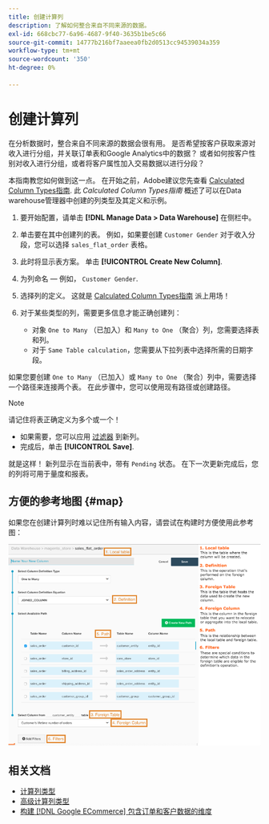 ```yaml
---
title: 创建计算列
description: 了解如何整合来自不同来源的数据。
exl-id: 668cbc77-6a96-4687-9f40-3635b1be5c66
source-git-commit: 14777b216bf7aaeea0fb2d0513cc94539034a359
workflow-type: tm+mt
source-wordcount: '350'
ht-degree: 0%

---
```


# 创建计算列

在分析数据时，整合来自不同来源的数据会很有用。 是否希望按客户获取来源对收入进行分组，并关联订单表和Google Analytics中的数据？ 或者如何按客户性别对收入进行分组，或者将客户属性加入交易数据以进行分段？

本指南教您如何做到这一点。 在开始之前，Adobe建议您先查看 [Calculated Column Types指南](../../data-analyst/data-warehouse-mgr/calc-column-types.md). 此 _Calculated Column Types指南_ 概述了可以在Data warehouse管理器中创建的列类型及其定义和示例。

1. 要开始配置，请单击 **[!DNL Manage Data > Data Warehouse]** 在侧栏中。

1. 单击要在其中创建列的表。 例如，如果要创建 `Customer Gender` 对于收入分段，您可以选择 `sales_flat_order` 表格。

1. 此时将显示表方案。 单击 **[!UICONTROL Create New Column]**.

1. 为列命名 — 例如， `Customer Gender`.

1. 选择列的定义。 这就是 [Calculated Column Types指南](../data-warehouse-mgr/calc-column-types.md) 派上用场！

1. 对于某些类型的列，需要更多信息才能正确创建列：
   * 对象 `One to Many` （已加入）和 `Many to One` （聚合）列，您需要选择表和列。
   * 对于 `Same Table calculation`，您需要从下拉列表中选择所需的日期字段。

如果您要创建 `One to Many` （已加入）或 `Many to One` （聚合）列中，需要选择一个路径来连接两个表。 在此步骤中，您可以使用现有路径或创建路径。

>[!NOTE]
>
>请记住将表正确定义为多个或一个！

* 如果需要，您可以应用 [过滤器](../../data-user/reports/ess-manage-data-filters.md) 到新列。
* 完成后，单击 **[!UICONTROL Save]**.

就是这样！ 新列显示在当前表中，带有 `Pending` 状态。 在下一次更新完成后，您的列将可用于量度和报表。

## 方便的参考地图 {#map}

如果您在创建计算列时难以记住所有输入内容，请尝试在构建时方便使用此参考图：

![](../../assets/Calculated_Columns_Example.png)

## 相关文档

* [计算列类型](../data-warehouse-mgr/calc-column-types.md)
* [高级计算列类型](../data-warehouse-mgr/adv-calc-columns.md)
* [构建 [!DNL Google ECommerce] 包含订单和客户数据的维度](../data-warehouse-mgr/bldg-google-ecomm-dim.md)
